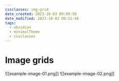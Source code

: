 ```yaml
---
cssclasses: img-grid
date_created: 2023-10-03 09:09:50
date_modified: 2023-10-03 09:21:40
tags:
  - obsidian
  - minimalTheme
  - cssclasses
---
```

# Image grids

![[example-image-01.png]]
![[example-image-02.png]]

